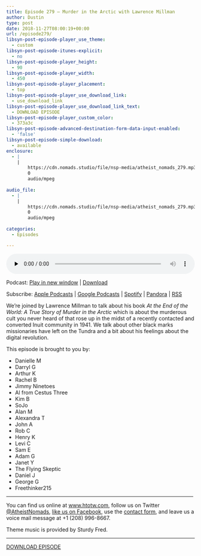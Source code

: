 ```yaml
---
title: Episode 279 – Murder in the Arctic with Lawrence Millman
author: Dustin
type: post
date: 2018-11-27T08:00:19+00:00
url: /episode279/
libsyn-post-episode-player_use_theme:
  - custom
libsyn-post-episode-itunes-explicit:
  - no
libsyn-post-episode-player_height:
  - 90
libsyn-post-episode-player_width:
  - 450
libsyn-post-episode-player_placement:
  - top
libsyn-post-episode-player_use_download_link:
  - use_download_link
libsyn-post-episode-player_use_download_link_text:
  - DOWNLOAD EPISODE
libsyn-post-episode-player_custom_color:
  - 373a3c
libsyn-post-episode-advanced-destination-form-data-input-enabled:
  - 'false'
libsyn-post-episode-simple-download:
  - available
enclosure:
  - |
    |
        https://cdn.nomads.studio/file/nsp-media/atheist_nomads_279.mp3
        0
        audio/mpeg
        
audio_file:
  - |
    |
        https://cdn.nomads.studio/file/nsp-media/atheist_nomads_279.mp3
        0
        audio/mpeg
        
categories:
  - Episodes

---
```

<div itemscope itemtype="http://schema.org/AudioObject">
  <meta itemprop="name" content="Episode 279 &#8211; Murder in the Arctic with Lawrence Millman" />
  
  <meta itemprop="uploadDate" content="2018-11-27T01:00:19-07:00" />
  
  <meta itemprop="encodingFormat" content="audio/mpeg" />
  
  <meta itemprop="description" content="
We're joined by Lawrence Millman to talk about his book At the End of the World: A True Story of Murder in the Arctic which is about the murderous cult you never heard of that rose up in the midst of a recently contacted and converted Inuit communit..." />
  
  <meta itemprop="contentUrl" content="https://dts.podtrac.com/redirect.mp3/cdn.nomads.studio/file/nsp-media/atheist_nomads_279.mp3" />
  </p> 
  
  <div class="powerpress_player" id="powerpress_player_8542">
    <audio class="wp-audio-shortcode" id="audio-2074-286" preload="none" style="width: 100%;" controls="controls"><source type="audio/mpeg" src="https://dts.podtrac.com/redirect.mp3/cdn.nomads.studio/file/nsp-media/atheist_nomads_279.mp3?_=286" /><a href="https://dts.podtrac.com/redirect.mp3/cdn.nomads.studio/file/nsp-media/atheist_nomads_279.mp3">https://dts.podtrac.com/redirect.mp3/cdn.nomads.studio/file/nsp-media/atheist_nomads_279.mp3</a></audio>
  </div>
</div>

<p class="powerpress_links powerpress_links_mp3">
  Podcast: <a href="https://dts.podtrac.com/redirect.mp3/cdn.nomads.studio/file/nsp-media/atheist_nomads_279.mp3" class="powerpress_link_pinw" target="_blank" title="Play in new window" onclick="return powerpress_pinw('https://htotw.com/?powerpress_pinw=2074-podcast');" rel="nofollow">Play in new window</a> | <a href="https://dts.podtrac.com/redirect.mp3/cdn.nomads.studio/file/nsp-media/atheist_nomads_279.mp3" class="powerpress_link_d" title="Download" rel="nofollow" download="atheist_nomads_279.mp3">Download</a>
</p>

<p class="powerpress_links powerpress_subscribe_links">
  Subscribe: <a href="https://podcasts.apple.com/us/podcast/humanists-take-on-the-world/id530050098?mt=2&ls=1" class="powerpress_link_subscribe powerpress_link_subscribe_itunes" target="_blank" title="Subscribe on Apple Podcasts" rel="nofollow">Apple Podcasts</a> | <a href="https://www.google.com/podcasts?feed=aHR0cDovL2F0aGVpc3Rub21hZHMubGlic3luLmNvbS9yc3M%3D" class="powerpress_link_subscribe powerpress_link_subscribe_googleplay" target="_blank" title="Subscribe on Google Podcasts" rel="nofollow">Google Podcasts</a> | <a href="https://open.spotify.com/show/3LzK2xZGike6Tc1GEMtMbr?si=LieN9SNuTpq96smuaUsH8A" class="powerpress_link_subscribe powerpress_link_subscribe_spotify" target="_blank" title="Subscribe on Spotify" rel="nofollow">Spotify</a> | <a href="https://www.pandora.com/podcast/atheist-nomads/PC:10122?corr=62071012&part=ug" class="powerpress_link_subscribe powerpress_link_subscribe_pandora" target="_blank" title="Subscribe on Pandora" rel="nofollow">Pandora</a> | <a href="https://htotw.com/feed/podcast/" class="powerpress_link_subscribe powerpress_link_subscribe_rss" target="_blank" title="Subscribe via RSS" rel="nofollow">RSS</a>
</p>

  
We&#8217;re joined by Lawrence Millman to talk about his book _At the End of the World: A True Story of Murder in the Arctic_ which is about the murderous cult you never heard of that rose up in the midst of a recently contacted and converted Inuit community in 1941. We talk about other black marks missionaries have left on the Tundra and a bit about his feelings about the digital revolution.

<!--more-->

This episode is brought to you by:

  * Danielle M
  * Darryl G
  * Arthur K
  * Rachel B
  * Jimmy Ninetoes
  * Al from Cestus Three
  * Kim B
  * SoJo
  * Alan M
  * Alexandra T
  * John A
  * Rob C
  * Henry K
  * Levi C
  * Sam E
  * Adam G
  * Janet Y
  * The Flying Skeptic
  * Daniel J
  * George G
  * Freethinker215

<hr width="500" />

You can find us online at <a href="https://www.htotw.com/" target="_blank" rel="noopener">www.htotw.com</a>, follow us on Twitter <a href="https://htotw.com/twitter" target="_blank" rel="noopener">@AtheistNomads</a>, <a href="https://htotw.com/facebook" target="_blank" rel="noopener">like us on Facebook</a>, use the [contact form](https://htotw.com/contact), and leave us a voice mail message at +1 (208) 996-8667.

Theme music is provided by Sturdy Fred.

<hr width="”500”" />

[DOWNLOAD EPISODE][1]

 [1]: https://dts.podtrac.com/redirect.mp3/cdn.nomads.studio/file/nsp-media/atheist_nomads_279.mp3